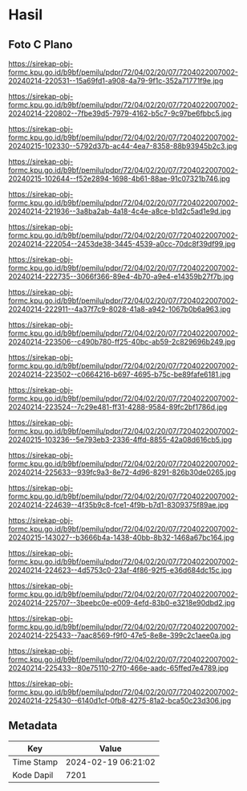 # Hasil

## Foto C Plano

https://sirekap-obj-formc.kpu.go.id/b9bf/pemilu/pdpr/72/04/02/20/07/7204022007002-20240214-220531--15a69fd1-a908-4a79-9f1c-352a71771f9e.jpg

https://sirekap-obj-formc.kpu.go.id/b9bf/pemilu/pdpr/72/04/02/20/07/7204022007002-20240214-220802--7fbe39d5-7979-4162-b5c7-9c97be6fbbc5.jpg

https://sirekap-obj-formc.kpu.go.id/b9bf/pemilu/pdpr/72/04/02/20/07/7204022007002-20240215-102330--5792d37b-ac44-4ea7-8358-88b93945b2c3.jpg

https://sirekap-obj-formc.kpu.go.id/b9bf/pemilu/pdpr/72/04/02/20/07/7204022007002-20240215-102644--f52e2894-1698-4b61-88ae-91c07321b746.jpg

https://sirekap-obj-formc.kpu.go.id/b9bf/pemilu/pdpr/72/04/02/20/07/7204022007002-20240214-221936--3a8ba2ab-4a18-4c4e-a8ce-b1d2c5ad1e9d.jpg

https://sirekap-obj-formc.kpu.go.id/b9bf/pemilu/pdpr/72/04/02/20/07/7204022007002-20240214-222054--2453de38-3445-4539-a0cc-70dc8f39df99.jpg

https://sirekap-obj-formc.kpu.go.id/b9bf/pemilu/pdpr/72/04/02/20/07/7204022007002-20240214-222735--3066f366-89e4-4b70-a9e4-e14359b27f7b.jpg

https://sirekap-obj-formc.kpu.go.id/b9bf/pemilu/pdpr/72/04/02/20/07/7204022007002-20240214-222911--4a37f7c9-8028-41a8-a942-1067b0b6a963.jpg

https://sirekap-obj-formc.kpu.go.id/b9bf/pemilu/pdpr/72/04/02/20/07/7204022007002-20240214-223506--c490b780-ff25-40bc-ab59-2c829696b249.jpg

https://sirekap-obj-formc.kpu.go.id/b9bf/pemilu/pdpr/72/04/02/20/07/7204022007002-20240214-223502--c0664216-b697-4695-b75c-be89fafe6181.jpg

https://sirekap-obj-formc.kpu.go.id/b9bf/pemilu/pdpr/72/04/02/20/07/7204022007002-20240214-223524--7c29e481-ff31-4288-9584-89fc2bf1786d.jpg

https://sirekap-obj-formc.kpu.go.id/b9bf/pemilu/pdpr/72/04/02/20/07/7204022007002-20240215-103236--5e793eb3-2336-4ffd-8855-42a08d616cb5.jpg

https://sirekap-obj-formc.kpu.go.id/b9bf/pemilu/pdpr/72/04/02/20/07/7204022007002-20240214-225633--939fc9a3-8e72-4d96-8291-826b30de0265.jpg

https://sirekap-obj-formc.kpu.go.id/b9bf/pemilu/pdpr/72/04/02/20/07/7204022007002-20240214-224639--4f35b9c8-fce1-4f9b-b7d1-8309375f89ae.jpg

https://sirekap-obj-formc.kpu.go.id/b9bf/pemilu/pdpr/72/04/02/20/07/7204022007002-20240215-143027--b3666b4a-1438-40bb-8b32-1468a67bc164.jpg

https://sirekap-obj-formc.kpu.go.id/b9bf/pemilu/pdpr/72/04/02/20/07/7204022007002-20240214-224623--4d5753c0-23af-4f86-92f5-e36d684dc15c.jpg

https://sirekap-obj-formc.kpu.go.id/b9bf/pemilu/pdpr/72/04/02/20/07/7204022007002-20240214-225707--3beebc0e-e009-4efd-83b0-e3218e90dbd2.jpg

https://sirekap-obj-formc.kpu.go.id/b9bf/pemilu/pdpr/72/04/02/20/07/7204022007002-20240214-225433--7aac8569-f9f0-47e5-8e8e-399c2c1aee0a.jpg

https://sirekap-obj-formc.kpu.go.id/b9bf/pemilu/pdpr/72/04/02/20/07/7204022007002-20240214-225433--80e75110-27f0-466e-aadc-65ffed7e4789.jpg

https://sirekap-obj-formc.kpu.go.id/b9bf/pemilu/pdpr/72/04/02/20/07/7204022007002-20240214-225430--6140d1cf-0fb8-4275-81a2-bca50c23d306.jpg


## Metadata

| Key        | Value               |
| ---------- | ------------------- |
| Time Stamp | 2024-02-19 06:21:02 |
| Kode Dapil | 7201                |



